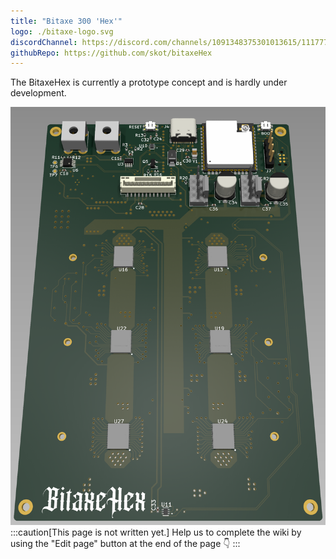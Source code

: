 ```yaml
---
title: "Bitaxe 300 'Hex'"
logo: ./bitaxe-logo.svg
discordChannel: https://discord.com/channels/1091348375301013615/1117777558591774742
githubRepo: https://github.com/skot/bitaxeHex
---
```


The BitaxeHex is currently a prototype concept and is hardly under development.

![Hex](./hex-render.png)
:::caution[This page is not written yet.]
Help us to complete the wiki by using the "Edit page" button at the end of the page 👇
:::
